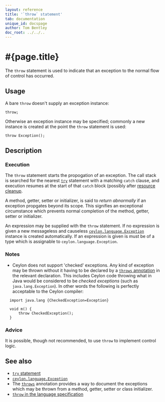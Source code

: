 ```yaml
---
layout: reference
title: '`throw` statement'
tab: documentation
unique_id: docspage
author: Tom Bentley
doc_root: ../../..
---
```


# #{page.title}

The `throw` statement is used to indicate that an exception to the normal 
flow of control has occurred.

## Usage 

A bare `throw` doesn't supply an exception instance:

<!-- cat: void m() { -->
<!-- try: -->
    throw;
<!-- cat: } -->

Otherwise an exception instance may be specified; commonly a new instance is 
created at the point the `throw` statement is used:

<!-- cat: void m() { -->
<!-- try: -->
    throw Exception();
<!-- cat: } -->

## Description

### Execution

The `throw` statement starts the propogation of an exception. The
call stack is searched for the nearest [`try`](../try) statement 
with a matching `catch` clause, and execution resumes at the start of that
`catch` block (possibly after [resource cleanup](../try).

A method, getter, setter or 
initializer, is said to *return abnormally* if an exception propgates beyond its scope. 
This signifies an exceptional circumstance which prevents normal completion of the 
method, getter, setter or initializer. 

An expression may be supplied with the `throw` statement. If no expression is 
given a new messageless and causeless 
[`ceylon.language.Exception`](#{site.urls.apidoc_current}/Exception.type.html) instance is 
created automatically. If an expression is given is must be of a type which is
assignable to `ceylon.language.Exception`.

### Notes

* Ceylon does not support 'checked' exceptions. Any kind of exception may be 
  thrown without it having to be declared by a 
  [`throws` annotation](TODO) in the relevant declaration. 
  This includes Ceylon code throwing what in Java would 
  be considered to be *checked exceptions* (such as `java.lang.Exception`). In 
  other words the following is perfectly acceptable to the Ceylon compiler:

<!-- try: -->
      import java.lang {CheckedException=Exception}
    
      void m() {
          throw CheckedException();
      }

### Advice

It is possible, though not recommended, to use `throw` to implement control 
logic.

## See also

* [`try` statement](../try)
* [`ceylon.language.Exception`](#{site.urls.apidoc_current}/Exception.type.html)
* The [`throws`](#{site.urls.apidoc_current}/TODO) annotation provides a way to document the 
  exceptions which may be thrown from a method, getter, setter or class initializer.
* [`throw` in the language specification](#{site.urls.spec_current}#trycatchfinally)

